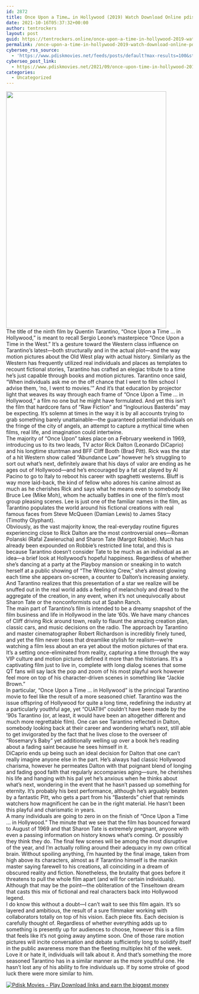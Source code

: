 ```yaml
---
id: 2872
title: Once Upon a Time… in Hollywood (2019) Watch Download Online pdisk Movie
date: 2021-10-16T05:37:32+00:00
author: tentrockers
layout: post
guid: https://tentrockers.online/once-upon-a-time-in-hollywood-2019-watch-download-online-pdisk-movie/
permalink: /once-upon-a-time-in-hollywood-2019-watch-download-online-pdisk-movie/
cyberseo_rss_source:
  - 'https://www.pdiskmovies.net/feeds/posts/default?max-results=100&start-index=701'
cyberseo_post_link:
  - https://www.pdiskmovies.net/2021/09/once-upon-time-in-hollywood-2019-watch.html
categories:
  - Uncategorized
---
```

<div class="separator">
  <a href="https://1.bp.blogspot.com/-F-x6hCxsSIc/YTHTNwpjgMI/AAAAAAAAAmQ/ev9pKG3Ok9A2vwp7ipYV4YVL9ObCZpFVQCLcBGAsYHQ/s1482/Once%2BUpon%2Ba%2BTime%25E2%2580%25A6%2Bin%2BHollywood%2B%25282019%2529%2BWatch%2BDownload%2BOnline%2Bpdisk%2BMovie.jpg" imageanchor="1"><img loading="lazy" border="0" data-original-height="1482" data-original-width="1000" height="640" src="https://1.bp.blogspot.com/-F-x6hCxsSIc/YTHTNwpjgMI/AAAAAAAAAmQ/ev9pKG3Ok9A2vwp7ipYV4YVL9ObCZpFVQCLcBGAsYHQ/w432-h640/Once%2BUpon%2Ba%2BTime%25E2%2580%25A6%2Bin%2BHollywood%2B%25282019%2529%2BWatch%2BDownload%2BOnline%2Bpdisk%2BMovie.jpg" width="432" /></a>
</div>

<div>
  <span>The title of the ninth film by Quentin Tarantino, &#8220;Once Upon a Time … in Hollywood,&#8221; is meant to recall Sergio Leone&#8217;s masterpiece &#8220;Once Upon a Time in the West.&#8221; It&#8217;s a gesture toward the Western class influence on Tarantino&#8217;s latest—both structurally and in the actual plot—and the way motion pictures about the Old West play with actual history. Similarly as the Western has frequently utilized real individuals and places as templates to recount fictional stories, Tarantino has crafted an elegiac tribute to a time he&#8217;s just capable through books and motion pictures. Tarantino once said, &#8220;When individuals ask me on the off chance that I went to film school I advise them, &#8216;no, I went to movies.'&#8221; And it&#8217;s that education by projector light that weaves its way through each frame of &#8220;Once Upon a Time … in Hollywood,&#8221; a film no one but he might have formulated. And yet this isn&#8217;t the film that hardcore fans of &#8220;Raw Fiction&#8221; and &#8220;Inglourious Basterds&#8221; may be expecting. It&#8217;s solemn at times in the way it is by all accounts trying to grab something barely unattainable—the guaranteed potential individuals on the fringe of the city of angels, an attempt to capture a mythical time when films, real life, and imagination could intertwine.&nbsp;</span>
</div>

<div>
  <span>The majority of &#8220;Once Upon&#8221; takes place on a February weekend in 1969, introducing us to its two leads, TV actor Rick Dalton (Leonardo DiCaprio) and his longtime stuntman and BFF Cliff Booth (Brad Pitt). Rick was the star of a hit Western show called &#8220;Abundance Law&#8221; however he&#8217;s struggling to sort out what&#8217;s next, definitely aware that his days of valor are ending as he ages out of Hollywood—and he&#8217;s encouraged by a fat cat played by Al Pacino to go to Italy to reboot his career with spaghetti westerns. Bluff is way more laid-back, the kind of fellow who adores his canine almost as much as he cherishes Rick and says what he means even to somebody like Bruce Lee (Mike Moh), whom he actually battles in one of the film&#8217;s most group pleasing scenes. Lee is just one of the familiar names in the film, as Tarantino populates the world around his fictional creations with real famous faces from Steve McQueen (Damian Lewis) to James Stacy (Timothy Olyphant).&nbsp;</span>
</div>

<div>
  <span>Obviously, as the vast majority know, the real-everyday routine figures experiencing close to Rick Dalton are the most controversial ones—Roman Polanski (Rafal Zawierucha) and Sharon Tate (Margot Robbie). Much has already been expounded on Robbie&#8217;s restricted line total, and this is because Tarantino doesn&#8217;t consider Tate to be much as an individual as an idea—a brief look at Hollywood&#8217;s hopeful happiness. Regardless of whether she&#8217;s dancing at a party at the Playboy mansion or sneaking in to watch herself at a public showing of &#8220;The Wrecking Crew,&#8221; she&#8217;s almost glowing each time she appears on-screen, a counter to Dalton&#8217;s increasing anxiety. And Tarantino realizes that this presentation of a star we realize will be snuffed out in the real world adds a feeling of melancholy and dread to the aggregate of the creation, in any event, when it&#8217;s not unequivocally about Sharon Tate or the nonconformists out at Spahn Ranch.&nbsp;</span>
</div>

<div>
  <span>The main part of Tarantino&#8217;s film is intended to be a dreamy snapshot of the film business and life in Hollywood in the late &#8217;60s. We have many chances of Cliff driving Rick around town, really to flaunt the amazing creation plan, classic cars, and music decisions on the radio. The approach by Tarantino and master cinematographer Robert Richardson is incredibly finely tuned, and yet the film never loses that dreamlike stylish for realism—we&#8217;re watching a film less about an era yet about the motion pictures of that era. It&#8217;s a setting once-eliminated from reality, capturing a time through the way VIP culture and motion pictures defined it more than the historians. It&#8217;s a captivating film just to live in, complete with long dialog scenes that some QT fans will say lack the pop and zoom of his most playful work however feel more on top of his character-driven scenes in something like &#8220;Jackie Brown.&#8221;&nbsp;</span>
</div>

<div>
  <span>In particular, &#8220;Once Upon a Time … in Hollywood&#8221; is the principal Tarantino movie to feel like the result of a more seasoned chief. Tarantino was the issue offspring of Hollywood for quite a long time, redefining the industry at a particularly youthful age, yet &#8220;OUATIH&#8221; couldn&#8217;t have been made by the &#8217;90s Tarantino (or, at least, it would have been an altogether different and much more regrettable film). One can see Tarantino reflected in Dalton, somebody looking back at their career and wondering what&#8217;s next, still able to get invigorated by the fact that he lives close to the overseer of &#8220;Rosemary&#8217;s Baby&#8221; yet additionally welling up over a book he&#8217;s reading about a fading saint because he sees himself in it.&nbsp;</span>
</div>

<div>
  <span>DiCaprio ends up being such an ideal decision for Dalton that one can&#8217;t really imagine anyone else in the part. He&#8217;s always had classic Hollywood charisma, however he permeates Dalton with that poignant blend of longing and fading good faith that regularly accompanies aging—sure, he cherishes his life and hanging with his pal yet he&#8217;s anxious when he thinks about what&#8217;s next, wondering in the event that he hasn&#8217;t passed up something for eternity. It&#8217;s probably his best performance, although he&#8217;s arguably beaten by a fantastic Pitt, who gets a part from his &#8220;Basterds&#8221; chief that reminds watchers how magnificent he can be in the right material. He hasn&#8217;t been this playful and charismatic in years.&nbsp;</span>
</div>

<div>
  <span>A many individuals are going to zero in on the finish of &#8220;Once Upon a Time &#8230; in Hollywood.&#8221; The minute that we see that the film has bounced forward to August of 1969 and that Sharon Tate is extremely pregnant, anyone with even a passing information on history knows what&#8217;s coming. Or possibly they think they do. The final few scenes will be among the most disruptive of the year, and I&#8217;m actually rolling around their adequacy in my own critical brain. Without spoiling anything, I&#8217;m haunted by the final image, taken from high above its characters, almost as if Tarantino himself is the manikin master saying farewell to his creations, all coinciding in a dream of obscured reality and fiction. Nonetheless, the brutality that goes before it threatens to pull the whole film apart (and will for certain individuals). Although that may be the point—the obliteration of the Tinseltown dream that casts this mix of fictional and real characters back into Hollywood legend.&nbsp;</span>
</div>

<div>
  <span>I do know this without a doubt—I can&#8217;t wait to see this film again. It&#8217;s so layered and ambitious, the result of a sure filmmaker working with collaborators totally on top of his vision. Each piece fits. Each decision is carefully thought of. Regardless of whether everything adds up to something is presently up for audiences to choose, however this is a film that feels like it&#8217;s not going away anytime soon. One of those rare motion pictures will incite conversation and debate sufficiently long to solidify itself in the public awareness more than the fleeting multiplex hit of the week. Love it or hate it, individuals will talk about it. And that&#8217;s something the more seasoned Tarantino has in a similar manner as the more youthful one. He hasn&#8217;t lost any of his ability to fire individuals up. If by some stroke of good luck there were more similar to him.</span>
</div>

[![](https://1.bp.blogspot.com/-KJZYdQTn3nw/YS8VdIdXMyI/AAAAAAAAaw4/BR8dsGkpxw0T8C_4G4ALfMA7cP79KN3kwCLcBGAsYHQ/w400-h58/play_download_buttuons-removebg-preview.png "Pdisk Movies - Play Download links and earn the biggest money")](https://kofilink.com/1/bnYyano1MDAyemJr?dn=1)